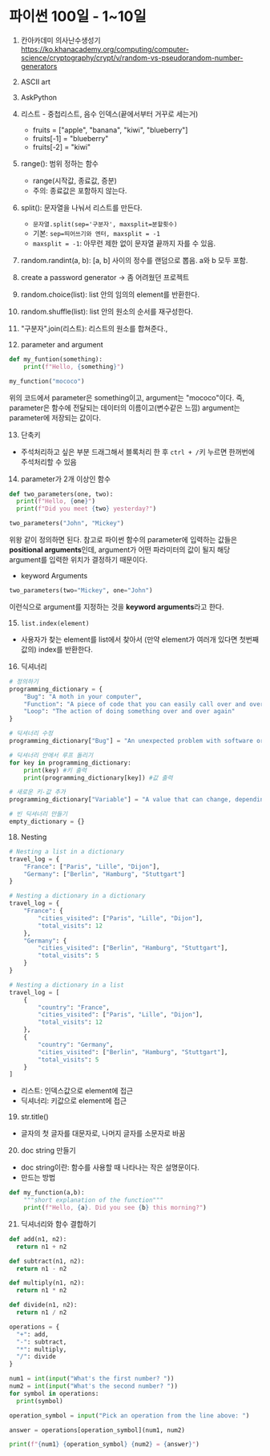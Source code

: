 # 파이썬 100일 - 1~10일

1. 칸아카데미 의사난수생성기
https://ko.khanacademy.org/computing/computer-science/cryptography/crypt/v/random-vs-pseudorandom-number-generators

2. ASCII art

3. AskPython

4. 리스트 - 중첩리스트, 음수 인덱스(끝에서부터 거꾸로 세는거)
	- fruits = ["apple", "banana", "kiwi", "blueberry"]
	- fruits[-1] = "blueberry"
	- fruits[-2] = "kiwi"

5. range(): 범위 정하는 함수
	- range(시작값, 종료값, 증분)
	- 주의: 종료값은 포함하지 않는다. 

6. split(): 문자열을 나눠서 리스트를 만든다.
	- `문자열.split(sep='구분자', maxsplit=분할횟수)`
	- 기본: `sep=띄어쓰기와 엔터, maxsplit = -1`
	- `maxsplit = -1`: 아무런 제한 없이 문자열 끝까지 자를 수 있음. 

7. random.randint(a, b): [a, b] 사이의 정수를 랜덤으로 뽑음. a와 b 모두 포함. 

8. create a password generator -> 좀 어려웠던 프로젝트

9. random.choice(list): list 안의 임의의 element를 반환한다.

10. random.shuffle(list): list 안의 원소의 순서를 재구성한다.  

11. "구분자".join(리스트): 리스트의 원소를 합쳐준다.,

12. parameter and argument
```py
def my_funtion(something):
	print(f"Hello, {something}")

my_function("mococo")
```
위의 코드에서 parameter은 something이고, argument는 "mococo"이다. 즉, parameter은 함수에 전달되는 데이터의 이름이고(변수같은 느낌) argument는 parameter에 저장되는 값이다. 

13. 단축키
- 주석처리하고 싶은 부분 드래그해서 블록처리 한 후 `ctrl + /`키 누르면 한꺼번에 주석처리할 수 있음

14. parameter가 2개 이상인 함수
```py
def two_parameters(one, two):
  print(f"Hello, {one}")
  print(f"Did you meet {two} yesterday?")

two_parameters("John", "Mickey")
```
위왕 같이 정의하면 된다. 참고로 파이썬 함수의 parameter에 입력하는 값들은 **positional arguments**인데, argument가 어떤 파라미터의 값이 될지 해당 argument를 입력한 위치가 결정하기 때문이다.     
- keyword Arguments
```py
two_parameters(two="Mickey", one="John")
```
이런식으로 argument를 지정하는 것을 **keyword arguments**라고 한다. 

15. `list.index(element)`
- 사용자가 찾는 element를 list에서 찾아서 (만약 element가 여러개 있다면 첫번째 값의) index를 반환한다.

16. 딕셔너리
```py
# 정의하기
programming_dictionary = {
	"Bug": "A moth in your computer",
	"Function": "A piece of code that you can easily call over and over again",
	"Loop": "The action of doing something over and over again"
}

# 딕셔너리 수정
programming_dictionary["Bug"] = "An unexpected problem with software or hardware"

# 딕셔너리 안에서 루프 돌리기
for key in programming_dictionary:
	print(key) #키 출력
	print(programming_dictionary[key]) #값 출력

# 새로운 키-값 추가
programming_dictionary["Variable"] = "A value that can change, depending on conditions or on information passed to the program"

# 빈 딕셔너리 만들기
empty_dictionary = {}
```
18. Nesting
```py
# Nesting a list in a dictionary
travel_log = {
	"France": ["Paris", "Lille", "Dijon"],
	"Germany": ["Berlin", "Hamburg", "Stuttgart"]
}

# Nesting a dictionary in a dictionary
travel_log = {
	"France": {
		"cities_visited": ["Paris", "Lille", "Dijon"],
		"total_visits": 12
	},
	"Germany": {
		"cities_visited": ["Berlin", "Hamburg", "Stuttgart"],
		"total_visits": 5
	}
}

# Nesting a dictionary in a list
travel_log = [
	{	
		"country": "France",
		"cities_visited": ["Paris", "Lille", "Dijon"],
		"total_visits": 12
	},
	{	
		"country": "Germany",
		"cities_visited": ["Berlin", "Hamburg", "Stuttgart"],
		"total_visits": 5
	}
]
```    
- 리스트: 인덱스값으로 element에 접근
- 딕셔너리: 키값으로 element에 접근

19. str.title()
- 글자의 첫 글자를 대문자로, 나머지 글자를 소문자로 바꿈

20. doc string 만들기
- doc string이란: 함수를 사용할 때 나타나는 작은 설명문이다.
- 만드는 방법
```py
def my_function(a,b):
	"""short explanation of the function"""
	print(f"Hello, {a}. Did you see {b} this morning?")
```
21. 딕셔너리와 함수 결합하기
```py
def add(n1, n2):
  return n1 + n2

def subtract(n1, n2):
  return n1 - n2

def multiply(n1, n2):
  return n1 * n2

def divide(n1, n2):
  return n1 / n2

operations = {
  "+": add,
  "-": subtract,
  "*": multiply,
  "/": divide
}

num1 = int(input("What's the first number? "))
num2 = int(input("What's the second number? "))
for symbol in operations:
  print(symbol)

operation_symbol = input("Pick an operation from the line above: ")

answer = operations[operation_symbol](num1, num2)

print(f"{num1} {operation_symbol} {num2} = {answer}")
  
```

